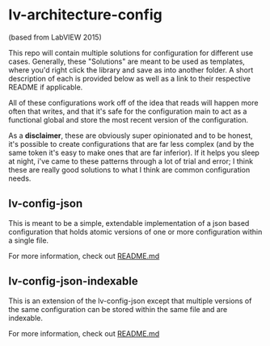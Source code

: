 # lv-architecture-config

(based from LabVIEW 2015)

This repo will contain multiple solutions for configuration for different use cases. Generally, these "Solutions" are meant to be used as templates, where you'd right click the library and save as into another folder. A short description of each is provided below as well as a link to their respective README if applicable.

All of these configurations work off of the idea that reads will happen more often that writes, and that it's safe for the configuration main to act as a functional global and store the most recent version of the configuration.

As a **disclaimer**, these are obviously super opinionated and to be honest, it's possible to create configurations that are far less complex (and by the same token it's easy to make ones that are far inferior). If it helps you sleep at night, i've came to these patterns through a lot of trial and error; I think these are really good solutions to what I think are common configuration needs.

## lv-config-json

This is meant to be a simple, extendable implementation of a json based configuration that holds atomic versions of one or more configuration within a single file.

For more information, check out [README.md](./source/lv-config-json/README.md)

## lv-config-json-indexable

This is an extension of the lv-config-json except that multiple versions of the same configuration can be stored within the same file and are indexable.

For more information, check out [README.md](./source/lv-config-json-indexable/README.md)
